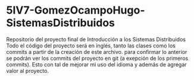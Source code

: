 # 5IV7-GomezOcampoHugo-SistemasDistribuidos
Repositorio del proyecto final de Introducción a los Sistemas Distribuidos
Todo el código del proyecto será en inglés, tanto las clases como los commits a partir de la creación de este archivo.
para confirmar lo anterior se podrán ver los commits del proyecto en git (a exepción de los primeros commits).
Esto con tal de mejorar mi uso del idioma y además de agregar valor al proyecto.
